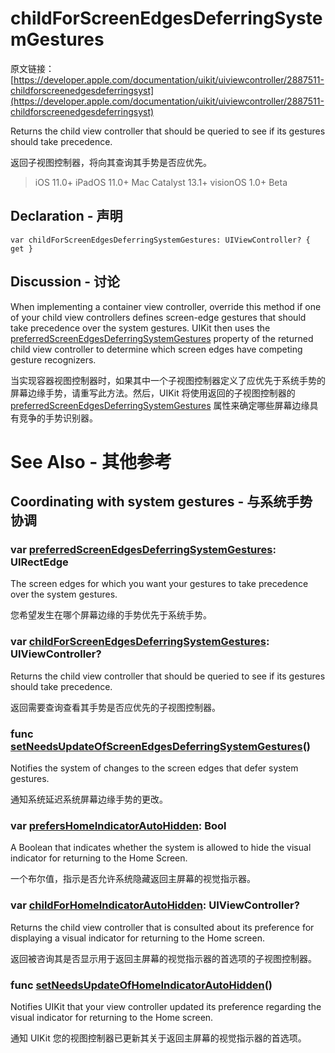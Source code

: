 # childForScreenEdgesDeferringSystemGestures

原文链接：[https://developer.apple.com/documentation/uikit/uiviewcontroller/2887511-childforscreenedgesdeferringsyst](https://developer.apple.com/documentation/uikit/uiviewcontroller/2887511-childforscreenedgesdeferringsyst)

Returns the child view controller that should be queried to see if its gestures should take precedence.

返回子视图控制器，将向其查询其手势是否应优先。

> iOS 11.0+
iPadOS 11.0+
Mac Catalyst 13.1+
visionOS 1.0+ Beta

## Declaration - 声明

```
var childForScreenEdgesDeferringSystemGestures: UIViewController? { get }

```

## Discussion - 讨论

When implementing a container view controller, override this method if one of your child view controllers defines screen-edge gestures that should take precedence over the system gestures. UIKit then uses the [preferredScreenEdgesDeferringSystemGestures](https://developer.apple.com/documentation/uikit/uiviewcontroller/2887512-preferredscreenedgesdeferringsys) property of the returned child view controller to determine which screen edges have competing gesture recognizers.

当实现容器视图控制器时，如果其中一个子视图控制器定义了应优先于系统手势的屏幕边缘手势，请重写此方法。然后，UIKit 将使用返回的子视图控制器的 [preferredScreenEdgesDeferringSystemGestures](https://developer.apple.com/documentation/uikit/uiviewcontroller/2887512-preferredscreenedgesdeferringsys) 属性来确定哪些屏幕边缘具有竞争的手势识别器。

# See Also - 其他参考

## Coordinating with system gestures - 与系统手势协调

### var [preferredScreenEdgesDeferringSystemGestures](https://developer.apple.com/documentation/uikit/uiviewcontroller/2887512-preferredscreenedgesdeferringsys): UIRectEdge

The screen edges for which you want your gestures to take precedence over the system gestures.

您希望发生在哪个屏幕边缘的手势优先于系统手势。

### var [childForScreenEdgesDeferringSystemGestures](https://developer.apple.com/documentation/uikit/uiviewcontroller/2887511-childforscreenedgesdeferringsyst): UIViewController?

Returns the child view controller that should be queried to see if its gestures should take precedence.

返回需要查询查看其手势是否应优先的子视图控制器。

### func [setNeedsUpdateOfScreenEdgesDeferringSystemGestures](https://developer.apple.com/documentation/uikit/uiviewcontroller/2887507-setneedsupdateofscreenedgesdefer)()

Notifies the system of changes to the screen edges that defer system gestures.

通知系统延迟系统屏幕边缘手势的更改。

### var [prefersHomeIndicatorAutoHidden](https://developer.apple.com/documentation/uikit/uiviewcontroller/2887510-prefershomeindicatorautohidden): Bool

A Boolean that indicates whether the system is allowed to hide the visual indicator for returning to the Home Screen.

一个布尔值，指示是否允许系统隐藏返回主屏幕的视觉指示器。

### var [childForHomeIndicatorAutoHidden](https://developer.apple.com/documentation/uikit/uiviewcontroller/2887508-childforhomeindicatorautohidden): UIViewController?

Returns the child view controller that is consulted about its preference for displaying a visual indicator for returning to the Home screen.

返回被咨询其是否显示用于返回主屏幕的视觉指示器的首选项的子视图控制器。

### func [setNeedsUpdateOfHomeIndicatorAutoHidden](https://developer.apple.com/documentation/uikit/uiviewcontroller/2887509-setneedsupdateofhomeindicatoraut)()

Notifies UIKit that your view controller updated its preference regarding the visual indicator for returning to the Home screen.

通知 UIKit 您的视图控制器已更新其关于返回主屏幕的视觉指示器的首选项。


